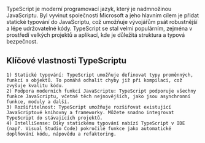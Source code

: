 TypeScript je moderní programovací jazyk, který je nadmnožinou JavaScriptu. Byl vyvinut společností Microsoft a jeho hlavním cílem je přidat statické typování do JavaScriptu, což umožňuje vývojářům psát robustnější a lépe udržovatelné kódy. TypeScript se stal velmi populárním, zejména v prostředí velkých projektů a aplikací, kde je důležitá struktura a typová bezpečnost.

Klíčové vlastnosti TypeScriptu
---
    1) Statické typování: TypeScript umožňuje definovat typy proměnných, funkcí a objektů. To pomáhá odhalit chyby již při kompilaci, což zvyšuje kvalitu kódu.
    2) Podpora moderních funkcí JavaScriptu: TypeScript podporuje všechny funkce JavaScriptu, včetně těch nejnovějších, jako jsou asynchronní funkce, moduly a další.
    3) Rozšiřitelnost: TypeScript umožňuje rozšiřovat existující JavaScriptové knihovny a frameworky. Můžete snadno integrovat TypeScript do stávajících projektů.
    4) IntelliSense: Díky statickému typování nabízí TypeScript v IDE (např. Visual Studio Code) pokročilé funkce jako automatické doplňování kódu, nápovědu a refaktoring.
